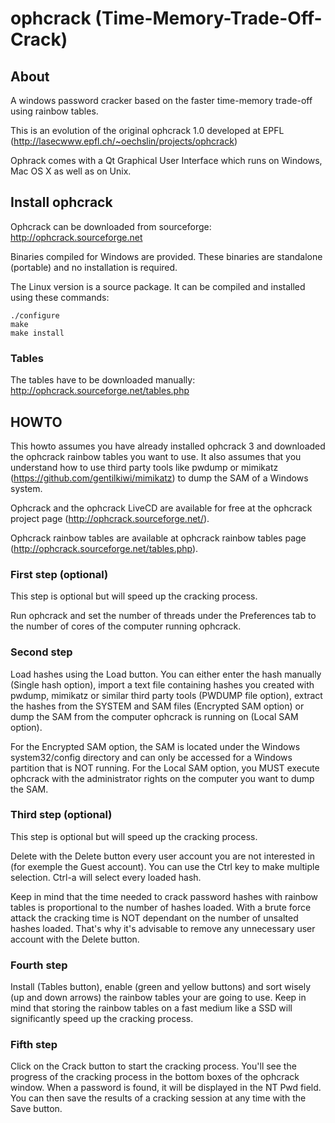 # ophcrack (Time-Memory-Trade-Off-Crack) #


## About ##

A windows password cracker based on the faster time-memory trade-off using
rainbow tables.

This is an evolution of the original ophcrack 1.0 developed at EPFL 
(http://lasecwww.epfl.ch/~oechslin/projects/ophcrack)

Ophrack comes with a Qt Graphical User Interface which runs on Windows, 
Mac OS X as well as on Unix. 


## Install ophcrack ##

Ophcrack can be downloaded from sourceforge: http://ophcrack.sourceforge.net

Binaries compiled for Windows are provided. These binaries are standalone
(portable) and no installation is required. 

The Linux version is a source package. It can be compiled and 
installed using these commands:
```
./configure
make
make install
```


### Tables ###

The tables have to be downloaded manually:
http://ophcrack.sourceforge.net/tables.php



## HOWTO ##

This howto assumes you have already installed ophcrack 3 and downloaded the
ophcrack rainbow tables you want to use. It also assumes that you understand how
to use third party tools like pwdump or mimikatz
(https://github.com/gentilkiwi/mimikatz) to dump the SAM of a Windows system.

Ophcrack and the ophcrack LiveCD are available for free at the ophcrack project
page (http://ophcrack.sourceforge.net/).

Ophcrack rainbow tables are available at ophcrack rainbow tables page
(http://ophcrack.sourceforge.net/tables.php).


### First step (optional) ###

This step is optional but will speed up the cracking process.

Run ophcrack and set the number of threads under the Preferences tab to the
number of cores of the computer running ophcrack.


### Second step ###

Load hashes using the Load button. You can either enter the hash manually
(Single hash option), import a text file containing hashes you created with
pwdump, mimikatz or similar third party tools (PWDUMP file option), extract the
hashes from the SYSTEM and SAM files (Encrypted SAM option) or dump the SAM from
the computer ophcrack is running on (Local SAM option).

For the Encrypted SAM option, the SAM is located under the Windows
system32/config directory and can only be accessed for a Windows partition that
is NOT running. For the Local SAM option, you MUST execute ophcrack with the
administrator rights on the computer you want to dump the SAM.


### Third step (optional) ###

This step is optional but will speed up the cracking process.

Delete with the Delete button every user account you are not interested in (for
exemple the Guest account). You can use the Ctrl key to make multiple selection.
Ctrl-a will select every loaded hash.

Keep in mind that the time needed to crack password hashes with rainbow tables
is proportional to the number of hashes loaded. With a brute force attack the
cracking time is NOT dependant on the number of unsalted hashes loaded. That's
why it's advisable to remove any unnecessary user account with the Delete
button.


### Fourth step ###

Install (Tables button), enable (green and yellow buttons) and sort wisely (up
and down arrows) the rainbow tables your are going to use. Keep in mind that
storing the rainbow tables on a fast medium like a SSD will significantly
speed up the cracking process.


### Fifth step ###

Click on the Crack button to start the cracking process. You'll see the progress
of the cracking process in the bottom boxes of the ophcrack window. When a
password is found, it will be displayed in the NT Pwd field. You can then save
the results of a cracking session at any time with the Save button.
